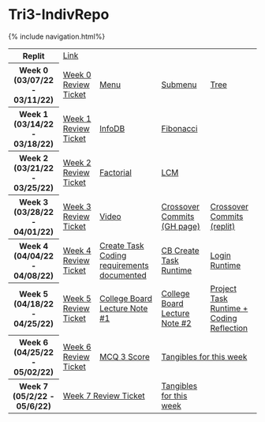 <h1> Tri3-IndivRepo </h1>
{% include navigation.html%}

<table>
  <tr>
    <th>Replit</th>
    <td colspan="4"><a style="text-align: center; vertical-align: middle" href="https://replit.com/@AlexDo8/Tri3-IndivRepo#replit/week2/lcm.py">Link</a></td>
  </tr>
  <tr>
    <th>Week 0 (03/07/22 - 03/11/22)</th>
    <td><a href="https://github.com/willcyber/tri3/issues/4">Week 0 Review Ticket</a></td>
    <td><a href="https://alexd017.github.io/Tri3-IndivRepo/snippet/week0/maincode">Menu</a></td>
    <td><a href="https://alexd017.github.io/Tri3-IndivRepo/snippet/week0/submenucode">Submenu</a></td>
    <td><a href="https://alexd017.github.io/Tri3-IndivRepo/snippet/week0/treecode">Tree</a></td>
  </tr>
  <tr>
    <th>Week 1 (03/14/22 - 03/18/22)</th>
    <td><a href="https://github.com/willcyber/tri3/issues/21">Week 1 Review Ticket</a></td>
    <td><a href="https://alexd017.github.io/Tri3-IndivRepo/snippet/week1/infodbcode">InfoDB</a></td>
    <td><a href="https://alexd017.github.io/Tri3-IndivRepo/snippet/week1/fibonaccicode">Fibonacci</a></td>
    <td></td>
  </tr>
  <tr>
    <th>Week 2 (03/21/22 - 03/25/22)</th>
    <td><a href="https://github.com/willcyber/tri3/issues/28">Week 2 Review Ticket</a></td>
    <td><a href="https://alexd017.github.io/Tri3-IndivRepo/snippet/week2/factorialcode">Factorial</a></td>
    <td><a href="https://alexd017.github.io/Tri3-IndivRepo/snippet/week2/lcmcode">LCM</a></td>
    <td></td>
  </tr>
  <tr>
    <th>Week 3 (03/28/22 - 04/01/22)</th>
    <td><a href="https://github.com/willcyber/tri3/issues/">Week 3 Review Ticket</a></td>
    <td><a href="https://drive.google.com/file/d/1z0cUosAlsdRvGP4E3Cr57f296AtiZKRZ/view?usp=sharing">Video</a></td>
    <td><a href="https://github.com/ProRichyMan/NathanIndividual/commits/github-pages?author=AlexD017">Crossover Commits     (GH page)</a></td>
    <td><a href="https://github.com/ProRichyMan/Nathanreplit/commits?author=AlexD017">Crossover Commits (replit)</a></td>
  </tr>
  <tr>
    <th>Week 4 (04/04/22 - 04/08/22)</th>
    <td><a href="https://github.com/willcyber/tri3/issues/36">Week 4 Review Ticket</a></td>
    <td><a href="https://alexd017.github.io/Tri3-IndivRepo/task"> Create Task Coding requirements documented</a></td>
    <td><a href="https://alexd017.github.io/Tri3-IndivRepo/snippet/week4/createtask">CB Create Task Runtime</a></td>
    <td><a href="https://alexd017.github.io/Tri3-IndivRepo/snippet/week4/CRUD">Login Runtime</a></td>
  </tr>  
  <tr>  
    <th>Week 5 (04/18/22 - 04/25/22)</th>
    <td><a href="https://github.com/willcyber/tri3/issues/40">Week 5 Review Ticket</a></td>
    <td><a href="https://alexd017.github.io/Tri3-IndivRepo/week5/CBnote1"> College Board Lecture Note #1</a></td>
    <td><a href="https://alexd017.github.io/Tri3-IndivRepo/week5/CBnote2"> College Board Lecture Note #2</a></td>
    <td><a href="https://alexd017.github.io/Tri3-IndivRepo/week5/projecttask"> Project Task Runtime + Coding Reflection</a></td>
  </tr>
  <tr>  
    <th>Week 6 (04/25/22 - 05/02/22)</th>
    <td><a href="https://github.com/willcyber/tri3/issues/45">Week 6 Review Ticket</a></td>
    <td><a href="https://alexd017.github.io/Tri3-IndivRepo/week6/mcq3score"> MCQ 3 Score</a></td>
    <td colspan="2"><a href="https://alexd017.github.io/Tri3-IndivRepo/week6/tangible"> Tangibles for this week</a></td>
  </tr>
  <tr>  
    <th>Week 7 (05/2/22 - 05/6/22)</th>
    <td colspan="2"><a href="https://github.com/willcyber/tri3/issues/">Week 7 Review Ticket</a></td>
    <td colapsn="2"><a href="https://alexd017.github.io/Tri3-IndivRepo/week7/tangible"> Tangibles for this week</a></td>
  </tr>
</table>
